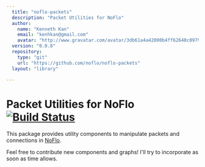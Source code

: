 ```yaml
---
  title: "noflo-packets"
  description: "Packet Utilities for NoFlo"
  author: 
    name: "Kenneth Kan"
    email: "kenhkan@gmail.com"
    avatar: "http://www.gravatar.com/avatar/3db61a4a42000b4ff62648c0979e8920?s=23"
  version: "0.0.8"
  repository: 
    type: "git"
    url: "https://github.com/noflo/noflo-packets"
  layout: "library"

---
```

Packet Utilities for NoFlo [![Build Status](https://secure.travis-ci.org/kenhkan/noflo-packets.png?branch=master)](https://travis-ci.org/kenhkan/noflo-packets)
===============================

This package provides utility components to manipulate packets and
connections in [NoFlo](http://noflojs.org/).

Feel free to contribute new components and graphs! I'll try to
incorporate as soon as time allows.

